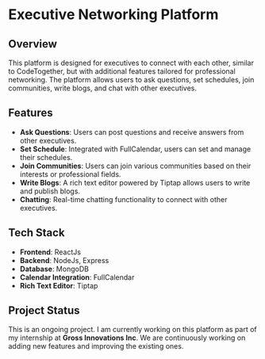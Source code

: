 # Executive Networking Platform

## Overview
This platform is designed for executives to connect with each other, similar to CodeTogether, but with additional features tailored for professional networking. The platform allows users to ask questions, set schedules, join communities, write blogs, and chat with other executives.

## Features
- **Ask Questions**: Users can post questions and receive answers from other executives.
- **Set Schedule**: Integrated with FullCalendar, users can set and manage their schedules.
- **Join Communities**: Users can join various communities based on their interests or professional fields.
- **Write Blogs**: A rich text editor powered by Tiptap allows users to write and publish blogs.
- **Chatting**: Real-time chatting functionality to connect with other executives.

## Tech Stack
- **Frontend**: ReactJs
- **Backend**: NodeJs, Express
- **Database**: MongoDB
- **Calendar Integration**: FullCalendar
- **Rich Text Editor**: Tiptap

## Project Status
This is an ongoing project. I am currently working on this platform as part of my internship at **Gross Innovations Inc**. We are continuously working on adding new features and improving the existing ones.